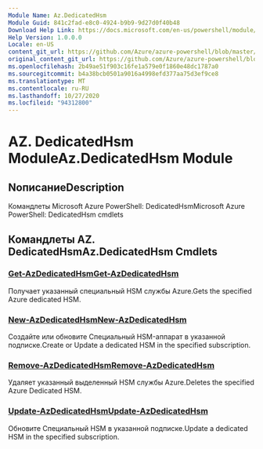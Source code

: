 ```yaml
---
Module Name: Az.DedicatedHsm
Module Guid: 841c2fad-e8c0-4924-b9b9-9d27d0f40b48
Download Help Link: https://docs.microsoft.com/en-us/powershell/module/az.dedicatedhsm
Help Version: 1.0.0.0
Locale: en-US
content_git_url: https://github.com/Azure/azure-powershell/blob/master/src/DedicatedHsm/help/Az.DedicatedHsm.md
original_content_git_url: https://github.com/Azure/azure-powershell/blob/master/src/DedicatedHsm/help/Az.DedicatedHsm.md
ms.openlocfilehash: 2b49ae51f903c16fe1a579e0f1860e48dc1787a0
ms.sourcegitcommit: b4a38bcb0501a9016a4998efd377aa75d3ef9ce8
ms.translationtype: MT
ms.contentlocale: ru-RU
ms.lasthandoff: 10/27/2020
ms.locfileid: "94312800"
---
```

# <span data-ttu-id="8cc90-101">AZ. DedicatedHsm Module</span><span class="sxs-lookup"><span data-stu-id="8cc90-101">Az.DedicatedHsm Module</span></span>
## <span data-ttu-id="8cc90-102">Nописание</span><span class="sxs-lookup"><span data-stu-id="8cc90-102">Description</span></span>
<span data-ttu-id="8cc90-103">Командлеты Microsoft Azure PowerShell: DedicatedHsm</span><span class="sxs-lookup"><span data-stu-id="8cc90-103">Microsoft Azure PowerShell: DedicatedHsm cmdlets</span></span>

## <span data-ttu-id="8cc90-104">Командлеты AZ. DedicatedHsm</span><span class="sxs-lookup"><span data-stu-id="8cc90-104">Az.DedicatedHsm Cmdlets</span></span>
### [<span data-ttu-id="8cc90-105">Get-AzDedicatedHsm</span><span class="sxs-lookup"><span data-stu-id="8cc90-105">Get-AzDedicatedHsm</span></span>](Get-AzDedicatedHsm.md)
<span data-ttu-id="8cc90-106">Получает указанный специальный HSM службы Azure.</span><span class="sxs-lookup"><span data-stu-id="8cc90-106">Gets the specified Azure dedicated HSM.</span></span>

### [<span data-ttu-id="8cc90-107">New-AzDedicatedHsm</span><span class="sxs-lookup"><span data-stu-id="8cc90-107">New-AzDedicatedHsm</span></span>](New-AzDedicatedHsm.md)
<span data-ttu-id="8cc90-108">Создайте или обновите Специальный HSM-аппарат в указанной подписке.</span><span class="sxs-lookup"><span data-stu-id="8cc90-108">Create or Update a dedicated HSM in the specified subscription.</span></span>

### [<span data-ttu-id="8cc90-109">Remove-AzDedicatedHsm</span><span class="sxs-lookup"><span data-stu-id="8cc90-109">Remove-AzDedicatedHsm</span></span>](Remove-AzDedicatedHsm.md)
<span data-ttu-id="8cc90-110">Удаляет указанный выделенный HSM службы Azure.</span><span class="sxs-lookup"><span data-stu-id="8cc90-110">Deletes the specified Azure Dedicated HSM.</span></span>

### [<span data-ttu-id="8cc90-111">Update-AzDedicatedHsm</span><span class="sxs-lookup"><span data-stu-id="8cc90-111">Update-AzDedicatedHsm</span></span>](Update-AzDedicatedHsm.md)
<span data-ttu-id="8cc90-112">Обновите Специальный HSM в указанной подписке.</span><span class="sxs-lookup"><span data-stu-id="8cc90-112">Update a dedicated HSM in the specified subscription.</span></span>

